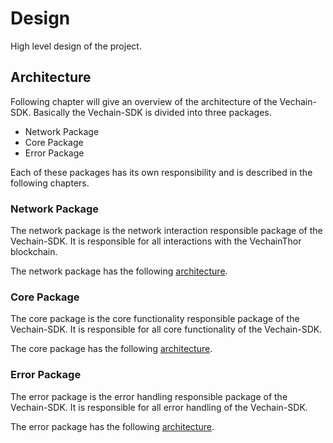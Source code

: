 # Design
High level design of the project.

## Architecture

Following chapter will give an overview of the architecture of the Vechain-SDK.
Basically the Vechain-SDK is divided into three packages.

* Network Package
* Core Package
* Error Package

Each of these packages has its own responsibility and is described in the following chapters.

### Network Package
The network package is the network interaction responsible package of the Vechain-SDK.
It is responsible for all interactions with the VechainThor blockchain.

The network package has the following [architecture](./diagrams/architecture/network-package.md).

### Core Package
The core package is the core functionality responsible package of the Vechain-SDK.
It is responsible for all core functionality of the Vechain-SDK.

The core package has the following [architecture](./diagrams/architecture/core-package.md).

### Error Package
The error package is the error handling responsible package of the Vechain-SDK.
It is responsible for all error handling of the Vechain-SDK.

The error package has the following [architecture](./diagrams/architecture/error-package.md).

